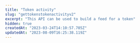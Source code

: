 ```yaml
---
title: "Token activity"
slug: "gettokenstokenactivityv2"
excerpt: "This API can be used to build a feed for a token"
hidden: true
createdAt: "2023-03-24T14:10:57.705Z"
updatedAt: "2023-08-09T16:25:38.119Z"
---
```

